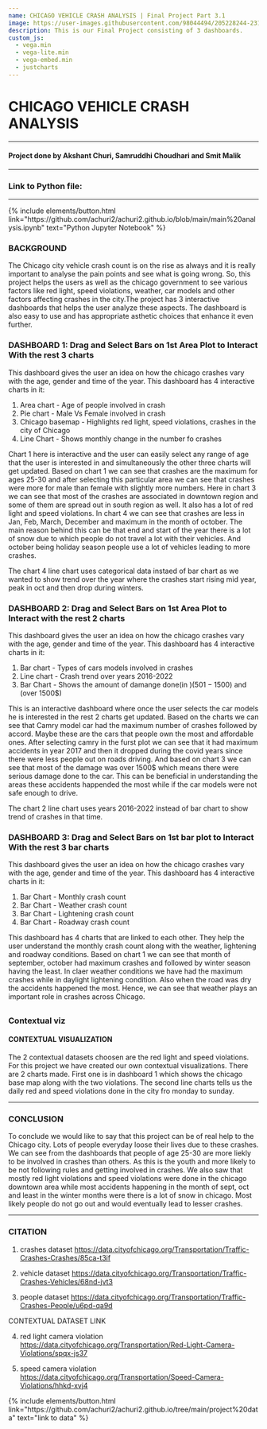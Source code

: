 ```yaml
---
name: CHICAGO VEHICLE CRASH ANALYSIS | Final Project Part 3.1
image: https://user-images.githubusercontent.com/98044494/205228244-231c2043-aa79-4f71-8f1f-6252b16057a6.png
description: This is our Final Project consisting of 3 dashboards.
custom_js:
  - vega.min
  - vega-lite.min
  - vega-embed.min
  - justcharts
---
```



# CHICAGO VEHICLE CRASH ANALYSIS
------------------------------------------------------------------------------------

#### Project done by Akshant Churi, Samruddhi Choudhari and Smit Malik

------------------------------------------------------------------------------------

### Link to Python file: 
------------------------------------------------------------------------------------
<div class="right">
{% include elements/button.html link="https://github.com/achuri2/achuri2.github.io/blob/main/main%20analysis.ipynb" text="Python Jupyter Notebook" %}
</div>

### BACKGROUND

The Chicago city vehicle crash count is on the rise as always and it is really important to analyse the pain points and see what is going wrong. So, this project helps the users as well as the chicago government to see various factors like red light, speed violations, weather, car models and other factors affecting crashes in the city.The project has 3 interactive dashboards that helps the user analyze these aspects. The dashboard is also easy to use and has appropriate asthetic choices that enhance it even further.

### DASHBOARD 1: Drag and Select Bars on 1st Area Plot to Interact With the rest 3 charts

This dashboard gives the user an idea on how the chicago crashes vary with the age, gender and time of the year. This dashboard has 4 interactive charts in it:
1. Area chart - Age of people involved in crash
2. Pie chart - Male Vs Female involved in crash
3. Chicago basemap - Highlights red light, speed violations, crashes in the city of Chicago
4. Line Chart - Shows monthly change in the number fo crashes

Chart 1 here is interactive and the user can easily select any range of age that the user is interested in and simultaneously the other three charts will get updated. Based on chart 1 we can see that crashes are the maximum for ages 25-30 and after selecting this particular area we can see that crashes were more for male than female with slightly more numbers. Here in chart 3 we can see that most of the crashes are associated in downtown region and some of them are spread out in south region as well. It also has a lot of red light and speed violations. In chart 4 we can see that crashes are less in Jan, Feb, March, December and maximum in the month of october. The main reason behind this can be that end and start of the year there is a lot of snow due to which people do not travel a lot with their vehicles. And october being holiday season people use a lot of vehicles leading to more crashes. 

The chart 4 line chart uses categorical data instaed of bar chart as we wanted to show trend over the year where the crashes start rising mid year, peak in oct and then drop during winters.

<vegachart schema-url="{{ site.baseurl }}/assets/json/file1.json" style="width: 100%"></vegachart>

### DASHBOARD 2: Drag and Select Bars on 1st Area Plot to Interact with the rest 2 charts

This dashboard gives the user an idea on how the chicago crashes vary with the age, gender and time of the year. This dashboard has 4 interactive charts in it:
1. Bar chart - Types of cars models involved in crashes
2. Line chart - Crash trend over years 2016-2022 
3. Bar Chart - Shows the amount of damange done(in $) (501-1500$) and (over 1500$)

This is an interactive dashboard where once the user selects the car models he is interested in the rest 2 charts get updated. Based on the charts we can see that Camry model car had the maximum number of crashes followed by accord. Maybe these are the cars that people own the most and affordable ones. After selecting camry in the furst plot we can see that it had maximum accidents in year 2017 and then it dropped during the covid years since there were less people out on roads driving. And based on chart 3 we can see that most of the damage was over 1500$ which means there were serious damage done to the car. This can be beneficial in understanding the areas these accidents happended the most while if the car models were not safe enough to drive.

The chart 2 line chart uses years 2016-2022 instead of bar chart to show trend of crashes in that time.

<vegachart schema-url="{{ site.baseurl }}/assets/json/file2.json" style="width: 100%"></vegachart>

### DASHBOARD 3: Drag and Select Bars on 1st bar plot to Interact With the rest 3 bar charts

This dashboard gives the user an idea on how the chicago crashes vary with the age, gender and time of the year. This dashboard has 4 interactive charts in it:
1. Bar Chart - Monthly crash count
2. Bar Chart - Weather crash count
3. Bar Chart - Lightening crash count
4. Bar Chart - Roadway crash count

This dashboard has 4 charts that are linked to each other. They help the user understand the monthly crash count along with the weather, lightening and roadway conditions. Based on chart 1 we can see that month of september, october had maximum crashes and followed by winter season having the least. In claer weather conditions we have had the maximum crashes while in daylight lightening condition. Also when the road was dry the accidents happened the most. Hence, we can see that weather plays an important role in crashes across Chicago.



<vegachart schema-url="{{ site.baseurl }}/assets/json/file3.json" style="width: 100%"></vegachart>
------------------------------------------------------------------------------------

### Contextual viz
<vegachart schema-url="{{ site.baseurl }}/assets/json/file4.json" style="width: 100%"></vegachart>

#### CONTEXTUAL VISUALIZATION
The 2 contextual datasets choosen are the red light and speed violations. For this project we have created our own contextual visualizations. There are 2 charts made. First one is in dashboard 1 which shows the chicago base map along with the two violations. The second line charts tells us the daily red and speed violations done in the city fro monday to sunday.

------------------------------------------------------------------------------------

### CONCLUSION
To conclude we would like to say that this project can be of real help to the Chicago city. Lots of people everyday loose their lives due to these crashes. We can see from the dashboards that people of age 25-30 are more liekly to be involved in crashes than others. As this is the youth and more likely to be not following rules and getting involved in crashes. We also saw that mostly red light violations and speed violations were done in the chicago downtown area while most accidents happening in the month of sept, oct and least in the winter months were there is a lot of snow in chicago. Most likely people do not go out and would eventually lead to lesser crashes.

------------------------------------------------------------------------------------
### CITATION
1. crashes dataset https://data.cityofchicago.org/Transportation/Traffic-Crashes-Crashes/85ca-t3if

2. vehicle dataset
https://data.cityofchicago.org/Transportation/Traffic-Crashes-Vehicles/68nd-jvt3

3. people dataset
https://data.cityofchicago.org/Transportation/Traffic-Crashes-People/u6pd-qa9d

CONTEXTUAL DATASET LINK

4. red light camera violation
https://data.cityofchicago.org/Transportation/Red-Light-Camera-Violations/spqx-js37

5. speed camera violation
https://data.cityofchicago.org/Transportation/Speed-Camera-Violations/hhkd-xvj4



<div class="right">
{% include elements/button.html link="https://github.com/achuri2/achuri2.github.io/tree/main/project%20data" text="link to data" %}
</div>

